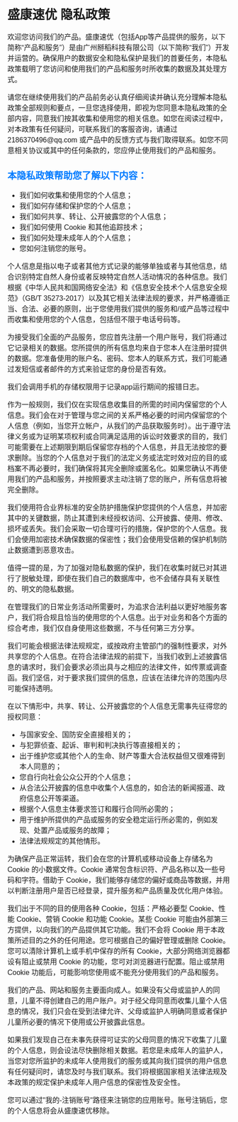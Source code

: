 <!DOCTYPE html>
<html lang="zh">
<head>
    <meta charset="UTF-8">
    <title>盛康速优 隐私政策</title>
    <style>
        body { font-family: Arial, sans-serif; padding: 20px; }
        h2 { color: #007bff; }
        p, ul, li { font-size: 16px; }
    </style>
</head>
<body>
    <h1>盛康速优 隐私政策</h1>
    <p>欢迎您访问我们的产品。盛康速优（包括App等产品提供的服务，以下简称“产品和服务”）是由广州掰稻科技有限公司（以下简称“我们”）开发并运营的。确保用户的数据安全和隐私保护是我们的首要任务，本隐私政策载明了您访问和使用我们的产品和服务时所收集的数据及其处理方式。</p>
    <p>请您在继续使用我们的产品前务必认真仔细阅读并确认充分理解本隐私政策全部规则和要点，一旦您选择使用，即视为您同意本隐私政策的全部内容，同意我们按其收集和使用您的相关信息。如您在阅读过程中，对本政策有任何疑问，可联系我们的客服咨询，请通过 2186370496@qq.com 或产品中的反馈方式与我们取得联系。如您不同意相关协议或其中的任何条款的，您应停止使用我们的产品和服务。</p>
    <h2>本隐私政策帮助您了解以下内容：</h2>
    <ul>
        <li>我们如何收集和使用您的个人信息；</li>
        <li>我们如何存储和保护您的个人信息；</li>
        <li>我们如何共享、转让、公开披露您的个人信息；</li>
        <li>我们如何使用 Cookie 和其他追踪技术；</li>
        <li>我们如何处理未成年人的个人信息；</li>
        <li>您如何注销您的账号。</li>
    </ul>
    <p>个人信息是指以电子或者其他方式记录的能够单独或者与其他信息，结合识别特定自然人身份或者反映特定自然人活动情况的各种信息。我们根据《中华人民共和国网络安全法》和《信息安全技术个人信息安全规范》（GB/T 35273-2017）以及其它相关法律法规的要求，并严格遵循正当、合法、必要的原则，出于您使用我们提供的服务和/或产品等过程中而收集和使用您的个人信息，包括但不限于电话号码等。</p>
    <p>为接受我们全面的产品服务，您应首先注册一个用户账号，我们将通过它记录相关的数据。您所提供的所有信息均来自于您本人在注册时提供的数据。您准备使用的账户名、密码、您本人的联系方式，我们可能通过发短信或者邮件的方式来验证您的身份是否有效。</p>
    <p>我们会调用手机的存储权限用于记录app运行期间的报错日志。</p>
    <p>作为一般规则，我们仅在实现信息收集目的所需的时间内保留您的个人信息。我们会在对于管理与您之间的关系严格必要的时间内保留您的个人信息（例如，当您开立帐户，从我们的产品获取服务时）。出于遵守法律义务或为证明某项权利或合同满足适用的诉讼时效要求的目的，我们可能需要在上述期限到期后保留您存档的个人信息，并且无法按您的要求删除。当您的个人信息对于我们的法定义务或法定时效对应的目的或档案不再必要时，我们确保将其完全删除或匿名化。如果您确认不再使用我们的产品和服务，并按照要求主动注销了您的账户，所有信息将被完全删除。</p>

<p>我们使用符合业界标准的安全防护措施保护您提供的个人信息，并加密其中的关键数据，防止其遭到未经授权访问、公开披露、使用、修改、损坏或丢失。我们会采取一切合理可行的措施，保护您的个人信息。我们会使用加密技术确保数据的保密性；我们会使用受信赖的保护机制防止数据遭到恶意攻击。</p>

<p>值得一提的是，为了加强对隐私数据的保护，我们在收集时就已对其进行了脱敏处理，即使在我们自己的数据库中，也不会储存具有关联性的、明文的隐私数据。</p>

<p>在管理我们的日常业务活动所需要时，为追求合法利益以更好地服务客户，我们将合规且恰当的使用您的个人信息。出于对业务和各个方面的综合考虑，我们仅自身使用这些数据，不与任何第三方分享。</p>

<p>我们可能会根据法律法规规定，或按政府主管部门的强制性要求，对外共享您的个人信息。在符合法律法规的前提下，当我们收到上述披露信息的请求时，我们会要求必须出具与之相应的法律文件，如传票或调查函。我们坚信，对于要求我们提供的信息，应该在法律允许的范围内尽可能保持透明。</p>
<p>在以下情形中，共享、转让、公开披露您的个人信息无需事先征得您的授权同意：</p>
<ul>
    <li>与国家安全、国防安全直接相关的；</li>
    <li>与犯罪侦查、起诉、审判和判决执行等直接相关的；</li>
    <li>出于维护您或其他个人的生命、财产等重大合法权益但又很难得到本人同意的；</li>
    <li>您自行向社会公众公开的个人信息；</li>
    <li>从合法公开披露的信息中收集个人信息的，如合法的新闻报道、政府信息公开等渠道。</li>
    <li>根据个人信息主体要求签订和履行合同所必需的；</li>
    <li>用于维护所提供的产品或服务的安全稳定运行所必需的，例如发现、处置产品或服务的故障；</li>
    <li>法律法规规定的其他情形。</li>
</ul>

<p>为确保产品正常运转，我们会在您的计算机或移动设备上存储名为 Cookie 的小数据文件。Cookie 通常包含标识符、产品名称以及一些号码和字符。借助于 Cookie，我们能够存储您的偏好或商品等数据，并用以判断注册用户是否已经登录，提升服务和产品质量及优化用户体验。</p>

<p>我们出于不同的目的使用各种 Cookie，包括：严格必要型 Cookie、性能 Cookie、营销 Cookie 和功能 Cookie。某些 Cookie 可能由外部第三方提供，以向我们的产品提供其它功能。我们不会将 Cookie 用于本政策所述目的之外的任何用途。您可根据自己的偏好管理或删除 Cookie。您可以清除计算机上或手机中保存的所有 Cookie，大部分网络浏览器都设有阻止或禁用 Cookie 的功能，您可对浏览器进行配置。阻止或禁用 Cookie 功能后，可能影响您使用或不能充分使用我们的产品和服务。</p>
<p>我们的产品、网站和服务主要面向成人。如果没有父母或监护人的同意，儿童不得创建自己的用户账户。对于经父母同意而收集儿童个人信息的情况，我们只会在受到法律允许、父母或监护人明确同意或者保护儿童所必要的情况下使用或公开披露此信息。</p>
<p>如果我们发现自己在未事先获得可证实的父母同意的情况下收集了儿童的个人信息，则会设法尽快删除相关数据。若您是未成年人的监护人，当您对您所监护的未成年人使用我们的服务或其向我们提供的用户信息有任何疑问时，请您及时与我们联系。我们将根据国家相关法律法规及本政策的规定保护未成年人用户信息的保密性及安全性。</p>
<p>您可以通过"我的-注销账号"路径来注销您的应用账号。账号注销后，您的个人信息将会从盛康速优移除。</p>
</body>
</html>
